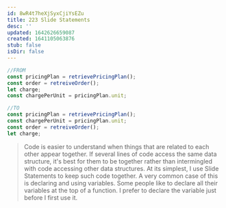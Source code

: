 ```yaml
---
id: 8wR4t7heXjSyxCjiYsEZu
title: 223 Slide Statements
desc: ''
updated: 1642626659087
created: 1641105063876
stub: false
isDir: false
---
```


```javascript
//FROM
const pricingPlan = retrievePricingPlan();
const order = retreiveOrder();
let charge;
const chargePerUnit = pricingPlan.unit;

//TO
const pricingPlan = retrievePricingPlan();
const chargePerUnit = pricingPlan.unit;
const order = retreiveOrder();
let charge;
```

> Code is easier to understand when things that are related to each other appear together. If several lines of code access the same data structure, it's best for them to be together rather than intermingled with code accessing other data structures. At its simplest, I use Slide Statements to keep such code together. A very common case of this is declaring and using variables. Some people like to declare all their variables at the top of a function. I prefer to declare the variable just before I first use it.
